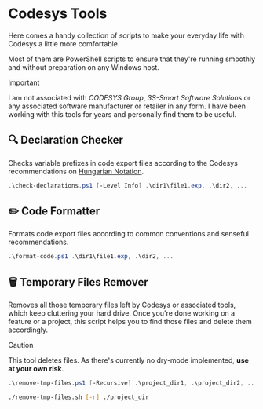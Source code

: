 # Codesys Tools

Here comes a handy collection of scripts to make your everyday life with Codesys a little more
comfortable.

Most of them are PowerShell scripts to ensure that they're running smoothly and without preparation
on any Windows host.

> [!IMPORTANT]
> I am not associated with *CODESYS Group*, *3S-Smart Software Solutions* or any associated software
> manufacturer or retailer in any form. I have been working with this tools for years and personally
> find them to be useful.

## :mag: Declaration Checker

Checks variable prefixes in code export files according to the Codesys recommendations on
[Hungarian Notation](https://content.helpme-codesys.com/en/LibDevSummary/varnames.html).

```powershell
.\check-declarations.ps1 [-Level Info] .\dir1\file1.exp, .\dir2, ...
```

## :pencil2: Code Formatter

Formats code export files according to common conventions and senseful recommendations.

```powershell
.\format-code.ps1 .\dir1\file1.exp, .\dir2, ...
```

## :wastebasket: Temporary Files Remover

Removes all those temporary files left by Codesys or associated tools, which keep cluttering your
hard drive. Once you're done working on a feature or a project, this script helps you to find those
files and delete them accordingly.

> [!CAUTION]
> This tool deletes files. As there's currently no dry-mode implemented, **use at  your own risk**.

```powershell
.\remove-tmp-files.ps1 [-Recursive] .\project_dir1, .\project_dir2, ...
```

```sh
./remove-tmp-files.sh [-r] ./project_dir
```
